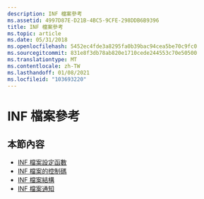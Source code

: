 ```yaml
---
description: INF 檔案參考
ms.assetid: 4997D87E-D21B-4BC5-9CFE-298DDB6B9396
title: INF 檔案參考
ms.topic: article
ms.date: 05/31/2018
ms.openlocfilehash: 5452ec4fde3a8295fa0b39bac94cea5be70c9fc0
ms.sourcegitcommit: 831e8f3db78ab820e1710cede244553c70e50500
ms.translationtype: MT
ms.contentlocale: zh-TW
ms.lasthandoff: 01/08/2021
ms.locfileid: "103693220"
---
```

# <a name="inf-file-reference"></a>INF 檔案參考

## <a name="in-this-section"></a>本節內容

-   [INF 檔案設定函數](inf-file-setup-functions.md)
-   [INF 檔案的控制碼](handle-to-an-inf-file.md)
-   [INF 檔案結構](inf-file-structures.md)
-   [INF 檔案通知](inf-file-notifications.md)

 

 




